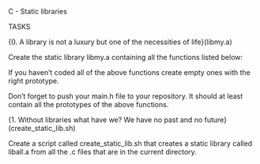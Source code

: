 C - Static libraries


TASKS


{0. A library is not a luxury but one of the necessities of life}(libmy.a)


Create the static library libmy.a containing all the functions listed below:


If you haven’t coded all of the above functions create empty ones with the right prototype.


Don’t forget to push your main.h file to your repository. It should at least contain all the prototypes of the above functions.


{1. Without libraries what have we? We have no past and no future}(create_static_lib.sh)


Create a script called create_static_lib.sh that creates a static library called liball.a from all the .c files that are in the current directory.

